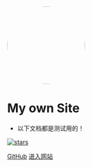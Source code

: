 <img width="180px" style="border-radius: 50%" bor src="https://www.mariowiki.com/images/a/a6/Super_Mushroom_Artwork_-_Super_Mario_3D_World.png">

# My own Site

- 以下文档都是测试用的！

[![stars](https://badgen.net/github/MarioBros-maker/Site?icon=github&color=4ab8a1)](https://github.com/MarioBros-maker/Site) 

[GitHub](<https://github.com/MarioBros-maker/Site>)
[进入网站](README.md)